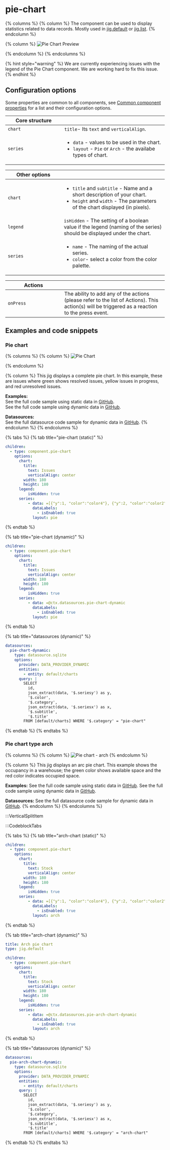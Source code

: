 # pie-chart

{% columns %}
{% column %}
The component can be used to display statistics related to data records. Mostly used in [jig.default](<../../Jig Types/jig_default.md>) or [jig.list](<../../Jig Types/jig_list.md>).
{% endcolumn %}

{% column %}
&#x20;![Pie Chart Preview](https://archbee-image-uploads.s3.amazonaws.com/x7vdIDH6-ScTprfmi2XXX/CEsXqKXctc_APbWr9-1G9_pie-chart.png)&#x20;


{% endcolumn %}
{% endcolumns %}

{% hint style="warning" %}
We are currently experiencing issues with the legend of the Pie Chart component. We are working hard to fix this issue.
{% endhint %}

## Configuration options

Some properties are common to all components, see [Common component properties](pie-chart.md) for a list and their configuration options.

<table><thead><tr><th width="162.8046875">Core structure</th><th></th></tr></thead><tbody><tr><td><code>chart</code></td><td><code>title</code>- Its <code>text</code> and <code>verticalAlign</code>.</td></tr><tr><td><code>series</code></td><td><ul><li><code>data</code> - values to be used in the chart.</li><li><code>layout</code> - <code>Pie</code> or <code>Arch</code> - the availabe types of chart.</li></ul></td></tr></tbody></table>

<table><thead><tr><th width="161.16015625">Other options</th><th></th></tr></thead><tbody><tr><td><code>chart</code></td><td><ul><li><code>title</code> and <code>subtitle</code> - Name and a short description of your chart.</li><li><code>height</code> and <code>width</code> - The parameters of the chart displayed (in pixels).</li></ul></td></tr><tr><td><code>legend</code></td><td><code>isHidden</code> - The setting of a boolean value if the legend (naming of the series) should be displayed under the chart.</td></tr><tr><td><code>series</code></td><td><ul><li><code>name</code> - The naming of the actual series.</li><li><code>color</code>- select a color from the color palette.</li></ul></td></tr></tbody></table>

<table><thead><tr><th width="162.4140625">Actions</th><th></th></tr></thead><tbody><tr><td><code>onPress</code></td><td>The ability to add any of the actions (please refer to the list of Actions). This action(s) will be triggered as a reaction to the press event.</td></tr></tbody></table>

## Examples and code snippets

### Pie chart

{% columns %}
{% column %}
&#x20;![Pie Chart](https://archbee-image-uploads.s3.amazonaws.com/x7vdIDH6-ScTprfmi2XXX/CAWSPzutiCMFmb4gxIrya_w40z-dj51d0ecr9n92ccvpiechartiphone13blueportrait.png)&#x20;


{% endcolumn %}

{% column %}
This jig displays a complete pie chart. In this example, these are issues where green shows resolved issues, yellow issues in progress, and red unresolved issues.

**Examples:** \
See the full code sample using static data in [GitHub](https://github.com/jigx-com/jigx-samples/blob/main/quickstart/jigx-samples/jigs/jigx-components/pie-chart/static-data/pie-chart/pie-chart.jigx). \
See the full code sample using dynamic data in [GitHub](https://github.com/jigx-com/jigx-samples/blob/main/quickstart/jigx-samples/jigs/jigx-components/pie-chart/dynamic-data/pie-chart/pie-chart-dynamic.jigx).

**Datasources:** \
See the full datasource code sample for dynamic data in [GitHub](https://github.com/jigx-com/jigx-samples/blob/main/quickstart/jigx-samples/datasources/charts/dynamic/pie-chart-dynamic.jigx). &#x20;
{% endcolumn %}
{% endcolumns %}

{% tabs %}
{% tab title="pie-chart (static)" %}
```yaml
children:
  - type: component.pie-chart
    options:
      chart:
        title:
          text: Issues
          verticalAlign: center
        width: 180
        height: 180
      legend:
          isHidden: true
      series:
          - data: =[{"y":1, "color":"color4"}, {"y":2, "color":"color2"}, {"y":3, "color":"color3"}]
            dataLabels:
              - isEnabled: true
            layout: pie
```
{% endtab %}

{% tab title="pie-chart (dynamic)" %}
```yaml
children:
  - type: component.pie-chart
    options:
      chart:
        title:
          text: Issues
          verticalAlign: center
        width: 180
        height: 180
      legend:
          isHidden: true
      series:
          - data: =@ctx.datasources.pie-chart-dynamic
            dataLabels:
              - isEnabled: true
            layout: pie
```
{% endtab %}

{% tab title="datasources (dynamic)" %}
```yaml
datasources:
  pie-chart-dynamic:
    type: datasource.sqlite
    options:
      provider: DATA_PROVIDER_DYNAMIC
      entities:
        - entity: default/charts
      query: |
        SELECT 
          id, 
          json_extract(data, '$.seriesy') as y, 
          '$.color', 
          '$.category', 
          json_extract(data, '$.seriesx') as x, 
          '$.subtitle', 
          '$.title' 
        FROM [default/charts] WHERE '$.category' = "pie-chart"
```
{% endtab %}
{% endtabs %}

### Pie chart type arch

{% columns %}
{% column %}
&#x20;![Pie chart - arch](https://archbee-image-uploads.s3.amazonaws.com/x7vdIDH6-ScTprfmi2XXX/4-g91a_Saz9YXCiIcWHcR_bco9qdkyaolqvlk3xgf8gpie-chart-archchartiphone13blueportrait.png)&#x20;
{% endcolumn %}

{% column %}
This jig displays an arc pie chart. This example shows the occupancy in a warehouse; the green color shows available space and the red color indicates occupied space.

**Examples:** See the full code sample using static data in [GitHub](https://github.com/jigx-com/jigx-samples/blob/main/quickstart/jigx-samples/jigs/jigx-components/pie-chart/static-data/pie-chart-arch/pie-chart-arch.jigx). See the full code sample using dynamic data in [GitHub](https://github.com/jigx-com/jigx-samples/blob/main/quickstart/jigx-samples/jigs/jigx-components/pie-chart/dynamic-data/pie-chart-arch/pie-chart-arch-dynamic.jigx).

**Datasources:** See the full datasource code sample for dynamic data in [GitHub](https://github.com/jigx-com/jigx-samples/blob/main/quickstart/jigx-samples/datasources/charts/dynamic/pie-arch-chart-dynamic.jigx).&#x20;
{% endcolumn %}
{% endcolumns %}

:::VerticalSplitItem&#x20;

:::CodeblockTabs&#x20;

{% tabs %}
{% tab title="arch-chart (static)" %}
```yaml
children:
  - type: component.pie-chart
    options:
      chart:
        title:
          text: Stock
          verticalAlign: center
        width: 180
        height: 180
      legend:
          isHidden: true
      series:
          - data: =[{"y":1, "color":"color4"}, {"y":2, "color":"color2"}]
            dataLabels:
              - isEnabled: true
            layout: arch
```
{% endtab %}

{% tab title="arch-chart (dynamic)" %}
```yaml
title: Arch pie chart
type: jig.default

children:
  - type: component.pie-chart
    options:
      chart:
        title:
          text: Stock
          verticalAlign: center
        width: 180
        height: 180
      legend:
          isHidden: true
      series:
          - data: =@ctx.datasources.pie-arch-chart-dynamic
            dataLabels:
              - isEnabled: true
            layout: arch
```
{% endtab %}

{% tab title="datasources (dynamic)" %}
```yaml
datasources:
  pie-arch-chart-dynamic:
    type: datasource.sqlite
    options:
      provider: DATA_PROVIDER_DYNAMIC
      entities:
        - entity: default/charts
      query: |
        SELECT 
          id, 
          json_extract(data, '$.seriesy') as y, 
          '$.color', 
          '$.category', 
          json_extract(data, '$.seriesx') as x, 
          '$.subtitle', 
          '$.title' 
        FROM [default/charts] WHERE '$.category' = "arch-chart"
```
{% endtab %}
{% endtabs %}
